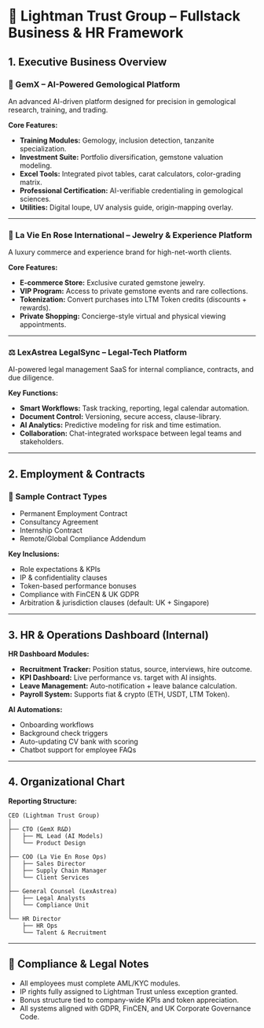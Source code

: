 
# 📘 Lightman Trust Group – Fullstack Business & HR Framework

## 1. Executive Business Overview

### 💎 GemX – AI-Powered Gemological Platform

An advanced AI-driven platform designed for precision in gemological research, training, and trading.

**Core Features:**
- **Training Modules:** Gemology, inclusion detection, tanzanite specialization.
- **Investment Suite:** Portfolio diversification, gemstone valuation modeling.
- **Excel Tools:** Integrated pivot tables, carat calculators, color-grading matrix.
- **Professional Certification:** AI-verifiable credentialing in gemological sciences.
- **Utilities:** Digital loupe, UV analysis guide, origin-mapping overlay.

---

### 🌹 La Vie En Rose International – Jewelry & Experience Platform

A luxury commerce and experience brand for high-net-worth clients.

**Core Features:**
- **E-commerce Store:** Exclusive curated gemstone jewelry.
- **VIP Program:** Access to private gemstone events and rare collections.
- **Tokenization:** Convert purchases into LTM Token credits (discounts + rewards).
- **Private Shopping:** Concierge-style virtual and physical viewing appointments.

---

### ⚖️ LexAstrea LegalSync – Legal-Tech Platform

AI-powered legal management SaaS for internal compliance, contracts, and due diligence.

**Key Functions:**
- **Smart Workflows:** Task tracking, reporting, legal calendar automation.
- **Document Control:** Versioning, secure access, clause-library.
- **AI Analytics:** Predictive modeling for risk and time estimation.
- **Collaboration:** Chat-integrated workspace between legal teams and stakeholders.

---

## 2. Employment & Contracts

### 🧾 Sample Contract Types
- Permanent Employment Contract
- Consultancy Agreement
- Internship Contract
- Remote/Global Compliance Addendum

**Key Inclusions:**
- Role expectations & KPIs
- IP & confidentiality clauses
- Token-based performance bonuses
- Compliance with FinCEN & UK GDPR
- Arbitration & jurisdiction clauses (default: UK + Singapore)

---

## 3. HR & Operations Dashboard (Internal)

**HR Dashboard Modules:**
- **Recruitment Tracker:** Position status, source, interviews, hire outcome.
- **KPI Dashboard:** Live performance vs. target with AI insights.
- **Leave Management:** Auto-notification + leave balance calculation.
- **Payroll System:** Supports fiat & crypto (ETH, USDT, LTM Token).

**AI Automations:**
- Onboarding workflows
- Background check triggers
- Auto-updating CV bank with scoring
- Chatbot support for employee FAQs

---

## 4. Organizational Chart

**Reporting Structure:**

```
CEO (Lightman Trust Group)
│
├── CTO (GemX R&D)
│   ├── ML Lead (AI Models)
│   └── Product Design
│
├── COO (La Vie En Rose Ops)
│   ├── Sales Director
│   ├── Supply Chain Manager
│   └── Client Services
│
├── General Counsel (LexAstrea)
│   ├── Legal Analysts
│   └── Compliance Unit
│
└── HR Director
    ├── HR Ops
    └── Talent & Recruitment
```

---

## 🔐 Compliance & Legal Notes

- All employees must complete AML/KYC modules.
- IP rights fully assigned to Lightman Trust unless exception granted.
- Bonus structure tied to company-wide KPIs and token appreciation.
- All systems aligned with GDPR, FinCEN, and UK Corporate Governance Code.
